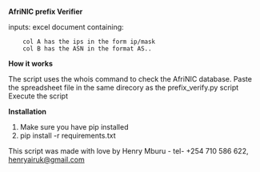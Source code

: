 **AfriNIC prefix Verifier**

inputs:
    excel document containing:

        col A has the ips in the form ip/mask
        col B has the ASN in the format AS..
        

**How it works**

The script uses the whois command to check the AfriNIC database.
Paste the spreadsheet file in the same direcory as the prefix_verify.py script
Execute the script

**Installation** 

1. Make sure you have pip installed
2. pip install -r requirements.txt


This script was made with love by Henry Mburu - tel- +254 710 586 622, henryairuk@gmail.com



